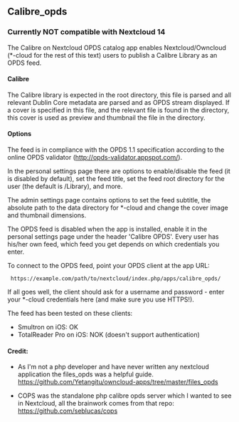 Calibre_opds
----------

### **Currently NOT compatible with Nextcloud 14**



The Calibre on Nextcloud  OPDS catalog app enables Nextcloud/Owncloud (*-cloud for the rest of this text) users to publish a Calibre Library as an OPDS feed. 

#### Calibre
The Calibre library is expected in the root directory, this file is parsed and all relevant Dublin Core metadata are parsed and as OPDS stream displayed. If a cover is specified in this file, and the relevant file is found in the directory, this cover is used as preview and thumbnail the file in the directory. 

#### Options
The feed is in compliance with the OPDS 1.1 specification according to the online OPDS validator (http://opds-validator.appspot.com/).

In the personal settings page there are options to enable/disable the feed (it is disabled by default), set the feed title, set the feed root directory for the user (the default is /Library), and more.

The admin settings page contains options to set the feed subtitle, the absolute path to the data directory for *-cloud and change the cover image and thumbnail dimensions.

The OPDS feed is disabled when the app is installed, enable it in the personal settings page under the header 'Calibre OPDS'. Every user has his/her own feed, which feed you get depends on which credentials you enter.

To connect to the OPDS feed, point your OPDS client at the app URL:

     https://example.com/path/to/nextcloud/index.php/apps/calibre_opds/

If all goes well, the client should ask for a username and password - enter your *-cloud credentials here (and make sure you use HTTPS!).

The feed has been tested on these clients:

 - Smultron on iOS: OK
 - TotalReader Pro on iOS: NOK (doesn't support authentication)
 
#### Credit:
* As I'm not a php developer and have never written any nextcloud application the files_opds was a helpful guide. https://github.com/Yetangitu/owncloud-apps/tree/master/files_opds

* COPS was the standalone php calibre opds server which I wanted to see in Nextcloud, all the brainwork comes from that repo: https://github.com/seblucas/cops
